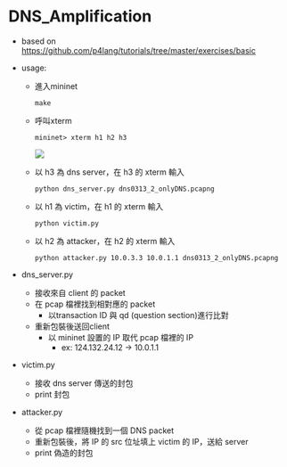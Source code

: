 # DNS_Amplification
* based on https://github.com/p4lang/tutorials/tree/master/exercises/basic
* usage:
  * 進入mininet
    ```
    make
    ```
  * 呼叫xterm
    ```
    mininet> xterm h1 h2 h3
    ```
    ![](https://i.imgur.com/Q5ix0US.png)

  * 以 h3 為 dns server，在 h3 的 xterm 輸入
    ```
    python dns_server.py dns0313_2_onlyDNS.pcapng
    ```
    
  * 以 h1 為 victim，在 h1 的 xterm 輸入
    ```
    python victim.py
    ```
  
  * 以 h2 為 attacker，在 h2 的 xterm 輸入
    ```
    python attacker.py 10.0.3.3 10.0.1.1 dns0313_2_onlyDNS.pcapng
    ```
* dns_server.py
  * 接收來自 client 的 packet 
  * 在 pcap 檔裡找到相對應的 packet
      * 以transaction ID 與 qd (question section)進行比對
  * 重新包裝後送回client
      * 以 mininet 設置的 IP 取代 pcap 檔裡的 IP
          * ex: 124.132.24.12 -> 10.0.1.1
* victim.py
  * 接收 dns server 傳送的封包
  * print 封包

* attacker.py
  * 從 pcap 檔裡隨機找到一個 DNS packet
  * 重新包裝後，將 IP 的 src 位址填上 victim 的 IP，送給 server
  * print 偽造的封包
